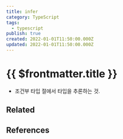 ```yaml
---
title: infer
category: TypeScript
tags:
  - typescript
publish: true
created: 2022-01-01T11:50:00.000Z
updated: 2022-01-01T11:50:00.000Z
---
```


# {{ $frontmatter.title }}

- 조건부 타입 절에서 타입을 추론하는 것.

## Related

## References
